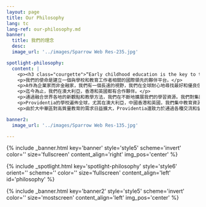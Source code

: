 ```yaml
---
layout: page
title: Our Philosophy
lang: tc
lang-ref: our-philosophy.md
banner:
  title: 我們的理念
  desc:
  image_url: '../images/Sparrow Web Res-235.jpg'

spotlight-philosophy:
  content: |
    <p><h3 class="courgette">“Early childhood education is the key to the betterment of society.”</h3><br> <span class="motto">— maria montessori</span></p>
    <p>我們的使命是建立一個與學校和教育工作者相關的國際領先的夥伴平台。</p>
    <p>A作為企業家而非金融家，我們有一個長遠的視野，我們在全球耐心地尋找最好和優良信譽的合作夥伴。</p>
    <p>迄今為止，我們在澳大利亞，香港和英國都有合作夥伴。</p>
    <p>通過融合世界各地的新觀點和教學方法，我們在不斷地擴展我們的學習資源。我們對集團的教育事業充滿熱情，並不斷地找尋最佳的合作夥伴，Providentia的團隊擁有多元化的背景和豐富的教育經歷。</p>
    <p>Providentia的學校遍佈全球，尤其在澳大利亞，中國香港和英國，我們集中教育資源，以滿足這些地區的家庭和學生需求。</p>
    <p>由於大中華區對高質量教育的需求日益擴大，Providentia還致力於通過各種交流和留學項目，將上述國家和地區的高質量教育平台與大中華區的學生聯繫起來。</p>

banner2:
  image_url: '../images/Sparrow Web Res-135.jpg'

---
```

<!-- Welcome Banner -->
{% include _banner.html key='banner' style='style5' scheme='invert' color='' size='fullscreen' content_align='right' img_pos='center' %}

<!-- Our Philosophy -->
{% include _spotlight.html key='spotlight-philosophy' style='style6' orient='' scheme='' color='' size='fullscreen' content_align='left' id='philosophy' %}

<!-- Banner2 -->
{% include _banner.html key='banner2' style='style5' scheme='invert' color='' size='mostscreen' content_align='left' img_pos='center' %}

  